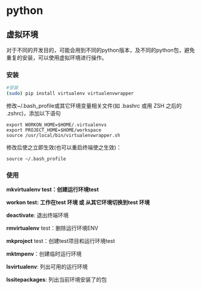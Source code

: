 # python

## 虚拟环境

对于不同的开发目的，可能会用到不同的python版本，及不同的python包，避免重复的安装，可以使用虚拟环境进行操作。

### 安装

```bash
#安装
(sudo) pip install virtualenv virtualenvwrapper
```
修改~/.bash_profile或其它环境变量相关文件(如 .bashrc 或用 ZSH 之后的 .zshrc)，添加以下语句
```
export WORKON_HOME=$HOME/.virtualenvs
export PROJECT_HOME=$HOME/workspace
source /usr/local/bin/virtualenvwrapper.sh
```
修改后使之立即生效(也可以重启终端使之生效)：

```
source ~/.bash_profile
```
### 使用

**mkvirtualenv test：创建运行环境test**

**workon test: 工作在test 环境 或 从其它环境切换到test 环境**

**deactivate**: 退出终端环境

**rmvirtualenv** test：删除运行环境ENV

**mkproject** test：创建test项目和运行环境test

**mktmpenv**：创建临时运行环境

**lsvirtualenv**: 列出可用的运行环境

**lssitepackages**: 列出当前环境安装了的包


